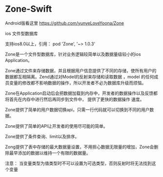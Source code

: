 # Zone-Swift

Android版看这里  https://github.com/yunyeLoveYoona/Zone

ios 文件型数据库

支持ios8.0以上，引用：
pod 'Zone', '~> 1.0.3'


Zone是一个文件型数据库，针对业务逻辑较简单以及数据量级较小的ios Application。

Zone通过文件来存储数据，并且根据用户信息提供了不同的存储，使所有用户的数据都互相隔离。Zend通过对Model的反射来存储和读取数据
，model 的任何成员变量的修改都不影响数据的操作，所以开发者不必为数据库升级而烦恼。

Zone在Application启动后会把数据加载到内存中，开发者的数据操作以及反馈都将首先在内存中进行然后再同步到文件中，
提供了更快的数据操作 速度。

Zone提供了简单的用户数据切换api，只需一行代码就可以切换到不同的用户数据。

Zone提供了简单的API让开发者的使用尽可能的简单。

Zone提供了条件查询、limit以及排序。

Zong提供了表中存储的最大数据量设置，不用担心数据无限量的增加，Zone会删除最早添加的数据以维持一个有限的数据量。


注意：
      当变量类型为值类型时不可以设置为可选类型，否则反射时将无法找到这个变量
